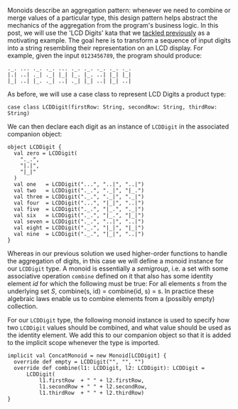 Monoids describe an aggregation pattern: whenever we need to combine or merge values of a particular
type, this design pattern helps abstract the mechanics of the aggregation from the program's
business logic. In this post, we will use the 'LCD Digits' kata that we [tackled
previously](http://richashworth.com/2016/01/lcd-digits-with-scala/) as a motivating example. The
goal here is to transform a sequence of input digits into a string resembling their representation
on an LCD display. For example, given the input `0123456789`, the program should produce:

```
._. ... ._. ._. ... ._. ._. ._. ._. ._.
|.| ..| ._| ._| |_| |_. |_. ..| |_| |_|
|_| ..| |_. ._| ..| ._| |_| ..| |_| ..|
```

As before, we will use a case class to represent LCD Digits a product type:

```case class LCDDigit(firstRow: String, secondRow: String, thirdRow: String)```

We can then declare each digit as an instance of `LCDDigit` in the associated companion object:

```
object LCDDigit {
  val zero = LCDDigit(
    "._.",
    "|.|",
    "|_|"
  )
  val one   = LCDDigit("...", "..|", "..|")
  val two   = LCDDigit("._.", "._|", "|_.")
  val three = LCDDigit("._.", "._|", "._|")
  val four  = LCDDigit("...", "|_|", "..|")
  val five  = LCDDigit("._.", "|_.", "._|")
  val six   = LCDDigit("._.", "|_.", "|_|")
  val seven = LCDDigit("._.", "..|", "..|")
  val eight = LCDDigit("._.", "|_|", "|_|")
  val nine  = LCDDigit("._.", "|_|", "..|")
}
```

Whereas in our previous solution we used higher-order functions to handle the aggregation of
digits, in this case we will define a monoid instance for our `LCDDigit` type. A monoid is
essentially a _semigroup_, i.e. a set with some associative operation `combine` defined on it that
also has some identity element _id_ for which the following must be true: For all elements _s_ from
the underlying set _S_, combine(s, id) = combine(id, s) = s. In practice these algebraic laws enable
us to combine elements from a (possibly empty) collection.

For our `LCDDigit` type, the following monoid instance is used to specify how two `LCDDigit` values
should be combined, and what value should be used as the identity element. We add this to our
companion object so that it is added to the implicit scope whenever the type is imported.

```
implicit val ConcatMonoid = new Monoid[LCDDigit] {
  override def empty = LCDDigit("", "", "")
  override def combine(l1: LCDDigit, l2: LCDDigit): LCDDigit =
      LCDDigit(
          l1.firstRow  + " " + l2.firstRow,
          l1.secondRow + " " + l2.secondRow,
          l1.thirdRow  + " " + l2.thirdRow)
}
```
